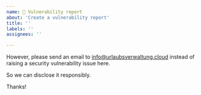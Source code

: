 ```yaml
---
name: 🐝 Vulnerability report
about: 'Create a vulnerability report'
title: ''
labels: ''
assignees: ''

---
```


<!--

Yay, thanks for your contribution. Your awesome 🥰
 
-->

However, please send an email to info@urlaubsverwaltung.cloud
instead of raising a security vulnerability issue here.

So we can disclose it responsibly.

Thanks!
